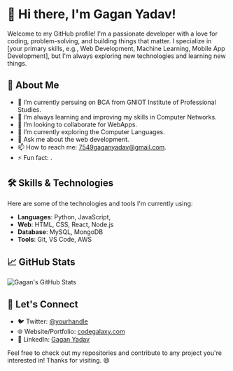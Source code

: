 # 👋 Hi there, I'm Gagan Yadav!

Welcome to my GitHub profile! I'm a passionate developer with a love for coding, problem-solving, and building things that matter. I specialize in [your primary skills, e.g., Web Development, Machine Learning, Mobile App Development], but I'm always exploring new technologies and learning new things.

## 🚀 About Me

- 🔭 I’m currently persuing on BCA from GNIOT Institute of Professional Studies.
- 🌱 I’m always learning and improving my skills in Computer Networks.
- 👯 I’m looking to collaborate for WebApps.
- 🤔 I’m currently exploring the Computer Languages.
- 💬 Ask me about the web development.
- 📫 How to reach me: 7549gaganyadav@gmail.com.
- ⚡ Fun fact: .

## 🛠️ Skills & Technologies

Here are some of the technologies and tools I'm currently using:

- **Languages**: Python, JavaScript,
- **Web**: HTML, CSS, React, Node.js
- **Database**: MySQL, MongoDB
- **Tools**: Git, VS Code, AWS

## 📈 GitHub Stats

![Gagan's GitHub Stats](https://github-readme-stats.vercel.app/api?username=gaganyadav75&show_icons=true&count_private=true&hide=prs&hide_title=true&theme=radical)


## 📢 Let's Connect

- 🐦 Twitter: [@yourhandle](https://x.com/gagan_yadav_75)
- 🌐 Website/Portfolio: [codegalaxy.com](https://codegalaxyportfolio.vercel.app/)
- 💼 LinkedIn: [Gagan Yadav](https://www.linkedin.com/in/gagan-yadav-14a38a2ba)

Feel free to check out my repositories and contribute to any project you're interested in! Thanks for visiting. 😄

